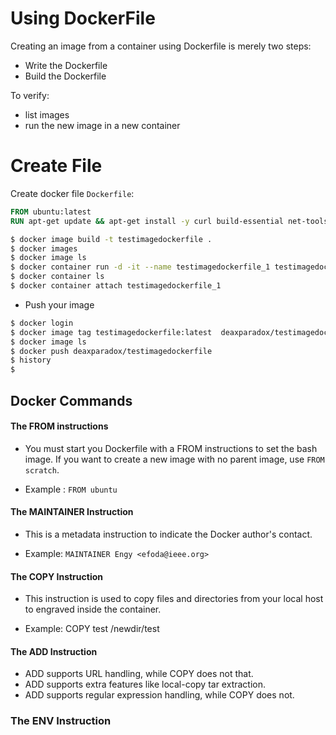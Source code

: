 # Using DockerFile

Creating an image from a container using Dockerfile is merely two steps:

- Write the Dockerfile
- Build the Dockerfile


To verify:

- list images
- run the new image in a new container 


# Create File

Create docker file `Dockerfile`:

```Dockerfile
FROM ubuntu:latest
RUN apt-get update && apt-get install -y curl build-essential net-tools 
```

```bash
$ docker image build -t testimagedockerfile .
$ docker images 
$ docker image ls
$ docker container run -d -it --name testimagedockerfile_1 testimagedockerfile /bin/bash
$ docker container ls
$ docker container attach testimagedockerfile_1 
```

- Push your image

```bash
$ docker login
$ docker image tag testimagedockerfile:latest  deaxparadox/testimagedockerfile
$ docker image ls
$ docker push deaxparadox/testimagedockerfile
$ history
$
```

## Docker Commands

#### The FROM instructions

- You must start you Dockerfile with a FROM instructions to set the bash image. If you want to create a new image with no parent image, use `FROM scratch`.

- Example : `FROM ubuntu`

#### The MAINTAINER Instruction

- This is a metadata instruction to indicate the Docker author's contact.

- Example: `MAINTAINER Engy <efoda@ieee.org>`

#### The COPY Instruction

- This instruction is used to copy files and directories from your local host to engraved inside the container.

- Example: COPY test /newdir/test

#### The ADD Instruction

- ADD supports URL handling, while COPY does not that.
- ADD supports extra features like local-copy tar extraction.
- ADD supports regular expression handling, while COPY does not.

### The ENV Instruction
